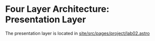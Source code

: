# Four Layer Architecture: Presentation Layer

The presentation layer is located in [site/src/pages/project/lab02.astro](https://github.com/paoloose/softarch/blob/main/site/src/pages/project/lab02.astro)
